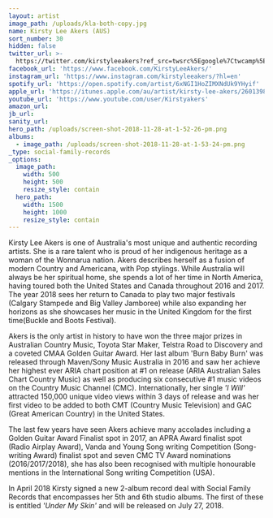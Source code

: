 ```yaml
---
layout: artist
image_path: /uploads/kla-both-copy.jpg
name: Kirsty Lee Akers (AUS)
sort_number: 30
hidden: false
twitter_url: >-
  https://twitter.com/kirstyleeakers?ref_src=twsrc%5Egoogle%7Ctwcamp%5Eserp%7Ctwgr%5Eauthor
facebook_url: 'https://www.facebook.com/KirstyLeeAkers/'
instagram_url: 'https://www.instagram.com/kirstyleeakers/?hl=en'
spotify_url: 'https://open.spotify.com/artist/6xNGI1HoZIMXNdUk9YHyif'
apple_url: 'https://itunes.apple.com/au/artist/kirsty-lee-akers/260139835'
youtube_url: 'https://www.youtube.com/user/Kirstyakers'
amazon_url: 
jb_url: 
sanity_url: 
hero_path: /uploads/screen-shot-2018-11-28-at-1-52-26-pm.png
albums:
  - image_path: /uploads/screen-shot-2018-11-28-at-1-53-24-pm.png
_type: social-family-records
_options:
  image_path:
    width: 500
    height: 500
    resize_style: contain
  hero_path:
    width: 1500
    height: 1000
    resize_style: contain
---
```


Kirsty Lee Akers is one of Australia's most unique and authentic recording artists. She is a rare talent who is proud of her indigenous heritage as a woman of the Wonnarua nation. Akers describes herself as a fusion of modern Country and Americana, with Pop stylings. While Australia will always be her spiritual home, she spends a lot of her time in North America, having toured both the United States and Canada throughout 2016 and 2017. The year 2018 sees her return to Canada to play two major festivals (Calgary Stampede and Big Valley Jamboree) while also expanding her horizons as she showcases her music in the United Kingdom for the first time(Buckle and Boots Festival).

Akers is the only artist in history to have won the three major prizes in Australian Country Music, Toyota Star Maker, Telstra Road to Discovery and a coveted CMAA Golden Guitar Award. Her last album 'Burn Baby Burn' was released through Maven/Sony Music Australia in 2016 and saw her achieve her highest ever ARIA chart position at #1 on release (ARIA Australian Sales Chart Country Music) as well as producing six consecutive #1 music videos on the Country Music Channel (CMC). Internationally, her single *'I Will'* attracted 150,000 unique video views within 3 days of release and was her first video to be added to both CMT (Country Music Television) and GAC (Great American Country) in the United States.

The last few years have seen Akers achieve many accolades including a Golden Guitar Award Finalist spot in 2017, an APRA Award finalist spot (Radio Airplay Award), Vanda and Young Song writing Competition (Song-writing Award) finalist spot and seven CMC TV Award nominations (2016/2017/2018), she has also been recognised with multiple honourable mentions in the International Song writing Competition (USA).

In April 2018 Kirsty signed a new 2-album record deal with Social Family Records that encompasses her 5th and 6th studio albums. The first of these is entitled *'Under My Skin'* and will be released on July 27, 2018.